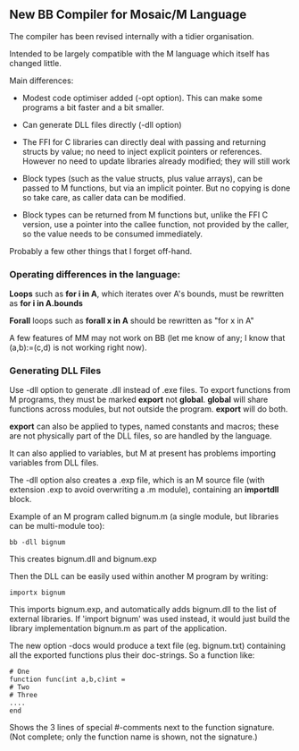 ## New BB Compiler for Mosaic/M Language

The compiler has been revised internally with a tidier organisation.

Intended to be largely compatible with the M language which itself has changed little.

Main differences:

* Modest code optimiser added (-opt option). This can make some programs a bit faster and a bit smaller.

* Can generate DLL files directly (-dll option)

* The FFI for C libraries can directly deal with passing and returning structs by value; no need to inject explicit pointers or references. However no need to update libraries already modified; they will still work

* Block types (such as the value structs, plus value arrays), can be passed to M functions, but via an implicit pointer. But no copying is done so take care, as caller data can be modified.

* Block types can be returned from M functions but, unlike the FFI C version, use a pointer into the callee function, not provided by the caller, so the value needs to be consumed immediately.

Probably a few other things that I forget off-hand.

### Operating differences in the language:

**Loops** such as **for i in A**, which iterates over A's bounds, must be rewritten as **for i in A.bounds**

**Forall** loops such as **forall x in A** should be rewritten as "for x in A"

A few features of MM may not work on BB (let me know of any; I know that (a,b):=(c,d) is not working right now).

### Generating DLL Files

Use -dll option to generate .dll instead of .exe files. To export functions from M programs, they must be marked **export** not **global**. **global** will share functions across modules, but not outside the program. **export** will do both.

**export** can also be applied to types, named constants and macros; these are not physically part of the DLL files, so are handled by the language.

It can also applied to variables, but M at present has problems importing variables from DLL files.

The -dll option also creates a .exp file, which is an M source file (with extension .exp to avoid overwriting a .m module), containing an **importdll** block.

Example of an M program called bignum.m (a single module, but libraries can be multi-module too):

    bb -dll bignum
    
This creates bignum.dll and bignum.exp

Then the DLL can be easily used within another M program by writing:

    importx bignum

This imports bignum.exp, and automatically adds bignum.dll to the list of external libraries. If 'import bignum' was used instead, it would just build the library implementation bignum.m as part of the application.

The new option -docs would produce a text file (eg. bignum.txt) containing all the exported functions plus their doc-strings. So a function like:
````
# One
function func(int a,b,c)int =
# Two
# Three
....
end
````
Shows the 3 lines of special #-comments next to the function signature. (Not complete; only the function name is shown, not the signature.)




